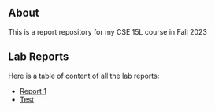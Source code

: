 ## About
This is a report repository for my CSE 15L course in Fall 2023

## Lab Reports
Here is a table of content of all the lab reports:
+ [Report 1](https://coolgenerator.github.io/cse15l-lab-reports/report1/Report.html)
+ [Test](./report1/Report.html)
